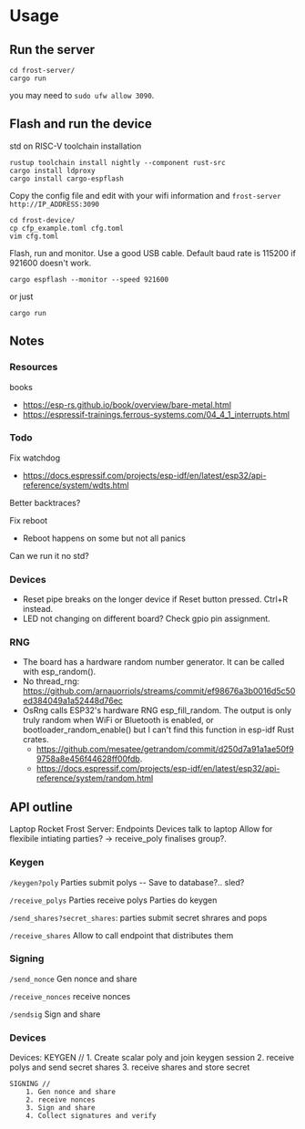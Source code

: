 # Usage

## Run the server
```
cd frost-server/
cargo run
```
you may need to `sudo ufw allow 3090`.

## Flash and run the device
std on RISC-V toolchain installation
```
rustup toolchain install nightly --component rust-src
cargo install ldproxy
cargo install cargo-espflash
```

Copy the config file and edit with your wifi information
and `frost-server` `http://IP_ADDRESS:3090`
```
cd frost-device/
cp cfp_example.toml cfg.toml
vim cfg.toml
```

Flash, run and monitor. Use a good USB cable. Default baud rate is 115200 if 921600 doesn't work.
```
cargo espflash --monitor --speed 921600
```
or just
```
cargo run
```

## Notes

### Resources
books
* https://esp-rs.github.io/book/overview/bare-metal.html
* https://espressif-trainings.ferrous-systems.com/04_4_1_interrupts.html


### Todo
Fix watchdog
* https://docs.espressif.com/projects/esp-idf/en/latest/esp32/api-reference/system/wdts.html

Better backtraces?

Fix reboot
* Reboot happens on some but not all panics

Can we run it no std?


### Devices
* Reset pipe breaks on the longer device if Reset button pressed. Ctrl+R instead. 
* LED not changing on different board? Check gpio pin assignment.

### RNG
* The board has a hardware random number generator. It can be called with esp_random().
* No thread_rng: https://github.com/arnauorriols/streams/commit/ef98676a3b0016d5c50ed384049a1a52448d76ec
* OsRng calls ESP32's hardware RNG esp_fill_random. The output is only truly random when WiFi or Bluetooth is enabled, or bootloader_random_enable() but I can't find this function in esp-idf Rust crates. 
    * https://github.com/mesatee/getrandom/commit/d250d7a91a1ae50f99758a8e456f44628ff00fdb.
    * https://docs.espressif.com/projects/esp-idf/en/latest/esp32/api-reference/system/random.html


## API outline
Laptop Rocket Frost Server: Endpoints
Devices talk to laptop
Allow for flexibile intiating parties? -> receive_poly finalises group?.

### Keygen

`/keygen?poly`
Parties submit polys -- Save to database?.. sled?

`/receive_polys`
Parties receive polys
Parties do keygen

`/send_shares?secret_shares`:
parties submit secret shrares and pops

`/receive_shares`
Allow to call endpoint that distributes them


### Signing

`/send_nonce`
Gen nonce and share

`/receive_nonces`
receive nonces

`/sendsig`
Sign and share


### Devices
Devices:
    KEYGEN //
         1. Create scalar poly and join keygen session
         2. receive polys and send secret shares
         3. receive shares and store secret

    SIGNING // 
        1. Gen nonce and share
        2. receive nonces
        3. Sign and share
        4. Collect signatures and verify



